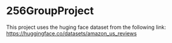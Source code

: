 # 256GroupProject

This project uses the huging face dataset from the following link: https://huggingface.co/datasets/amazon_us_reviews